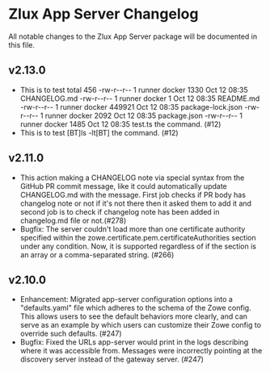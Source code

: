 # Zlux App Server Changelog

All notable changes to the Zlux App Server package will be documented in this file.
    
## v2.13.0
- This is to test total 456 -rw-r--r-- 1 runner docker 1330 Oct 12 08:35 CHANGELOG.md -rw-r--r-- 1 runner docker 1 Oct 12 08:35 README.md -rw-r--r-- 1 runner docker 449921 Oct 12 08:35 package-lock.json -rw-r--r-- 1 runner docker 2092 Oct 12 08:35 package.json -rw-r--r-- 1 runner docker 1485 Oct 12 08:35 test.ts the command. (#12)
- This is to test [BT]ls -lt[BT] the command. (#12)

    

## v2.11.0
- This action making a CHANGELOG note via special syntax from the GitHub PR commit message, like it could automatically update CHANGELOG.md with the message. First job checks if PR body has changelog note or not if it's not there then it asked them to add it and second job is to check if changelog note has been added in changelog.md file or not.(#278)
- Bugfix: The server couldn't load more than one certificate authority specified within the zowe.certificate.pem.certificateAuthorities section under any condition. Now, it is supported regardless of if the section is an array or a comma-separated string. (#266)

## v2.10.0

- Enhancement: Migrated app-server configuration options into a "defaults.yaml" file which adheres to the schema of the Zowe config. This allows users to see the default behaviors more clearly, and can serve as an example by which users can customize their Zowe config to override such defaults. (#247)
- Bugfix: Fixed the URLs app-server would print in the logs describing where it was accessible from. Messages were incorrectly pointing at the discovery server instead of the gateway server. (#247)
